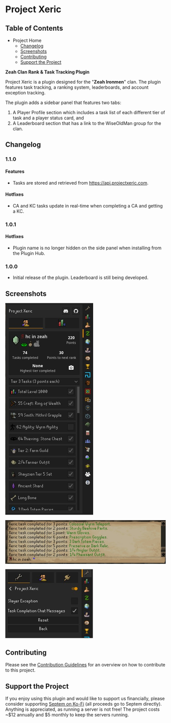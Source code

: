 # Project Xeric

## Table of Contents

- Project Home
  - [Changelog](#changelog)
  - [Screenshots](#screenshots)
  - [Contributing](#contributing)
  - [Support the Project](#support-the-project)

**Zeah Clan Rank & Task Tracking Plugin**

Project Xeric is a plugin designed for the "**Zeah Ironmen**" clan. The plugin features task tracking, a ranking system, leaderboards, and account exception tracking.

The plugin adds a sidebar panel that features two tabs:

1. A Player Profile section which includes a task list of each different tier of task and a player status card, and
2. A Leaderboard section that has a link to the WiseOldMan group for the clan.

## Changelog

### 1.1.0

#### Features

- Tasks are stored and retrieved from https://api.projectxeric.com.

#### Hotfixes

- CA and KC tasks update in real-time when completing a CA and getting a KC.

### 1.0.1

#### Hotfixes

- Plugin name is no longer hidden on the side panel when installing from the Plugin Hub.

### 1.0.0

- Initial release of the plugin. Leaderboard is still being developed.

## Screenshots

![Shows the side panel created by the Project Xeric plugin.](/examples/example_01.jpg "Player Profile Side Panel")

![Shows chat messages received upon completing Xeric tasks.](/examples/example_02.jpg "Task Completion Chat Messages")

![Shows the Slayer Exception configuration option and other plugin settings.](/examples/example_03.jpg "Plugin Configuration Options")

## Contributing

Please see the [Contribution Guidelines](./docs/CONTRIBUTING.md) for an overview on how to contribute to this project.

## Support the Project

If you enjoy using this plugin and would like to support us financially, please consider supporting [Septem on Ko-Fi](https://Ko-fi.com/Septem) (all proceeds go to Septem directly). Anything is appreciated, as running a server is not free! The project costs ~$12 annually and $5 monthly to keep the servers running.
